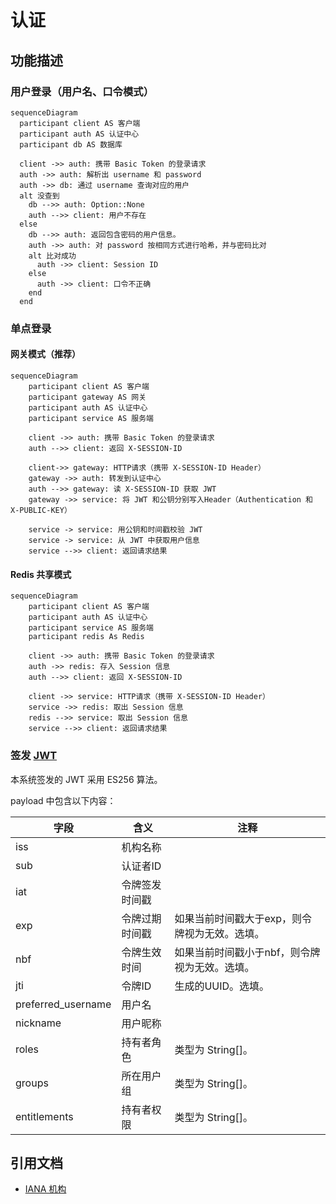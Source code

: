 # 认证

## 功能描述

### 用户登录（用户名、口令模式）

```mermaid
sequenceDiagram
  participant client AS 客户端
  participant auth AS 认证中心
  participant db AS 数据库
  
  client ->> auth: 携带 Basic Token 的登录请求
  auth ->> auth: 解析出 username 和 password
  auth ->> db: 通过 username 查询对应的用户
  alt 没查到 
    db -->> auth: Option::None
    auth -->> client: 用户不存在
  else
    db -->> auth: 返回包含密码的用户信息。
    auth ->> auth: 对 password 按相同方式进行哈希，并与密码比对
    alt 比对成功 
      auth ->> client: Session ID
    else
      auth ->> client: 口令不正确
    end
  end
```

### 单点登录

#### 网关模式（推荐）

```mermaid
sequenceDiagram
    participant client AS 客户端
    participant gateway AS 网关
    participant auth AS 认证中心
    participant service AS 服务端

    client ->> auth: 携带 Basic Token 的登录请求
    auth -->> client: 返回 X-SESSION-ID

    client->> gateway: HTTP请求（携带 X-SESSION-ID Header）
    gateway ->> auth: 转发到认证中心
    auth -->> gateway: 读 X-SESSION-ID 获取 JWT
    gateway ->> service: 将 JWT 和公钥分别写入Header（Authentication 和 X-PUBLIC-KEY）

    service -> service: 用公钥和时间戳校验 JWT
    service -> service: 从 JWT 中获取用户信息
    service -->> client: 返回请求结果
```

#### Redis 共享模式

```mermaid
sequenceDiagram
    participant client AS 客户端
    participant auth AS 认证中心
    participant service AS 服务端
    participant redis As Redis
    
    client ->> auth: 携带 Basic Token 的登录请求
    auth ->> redis: 存入 Session 信息
    auth -->> client: 返回 X-SESSION-ID

    client ->> service: HTTP请求（携带 X-SESSION-ID Header）
    service ->> redis: 取出 Session 信息
    redis -->> service: 取出 Session 信息
    service -->> client: 返回请求结果
```

### 签发 [JWT](https://jwt.io/)

本系统签发的 JWT 采用 ES256 算法。

payload 中包含以下内容：

| 字段                 | 含义      | 注释                       |
|--------------------|---------|--------------------------|
| iss                | 机构名称    |                          |
| sub                | 认证者ID   |                          |
| iat                | 令牌签发时间戳 |                          |
| exp                | 令牌过期时间戳 | 如果当前时间戳大于exp，则令牌视为无效。选填。 |
| nbf                | 令牌生效时间  | 如果当前时间戳小于nbf，则令牌视为无效。选填。 |
| jti                | 令牌ID    | 生成的UUID。选填。              |
| preferred_username | 用户名     |                          |
| nickname           | 用户昵称    |                          |
| roles              | 持有者角色   | 类型为 String[]。            |
| groups             | 所在用户组   | 类型为 String[]。            |
| entitlements       | 持有者权限   | 类型为 String[]。            |

## 引用文档

- [IANA 机构](https://www.iana.org/assignments/jwt/jwt.xhtml)
